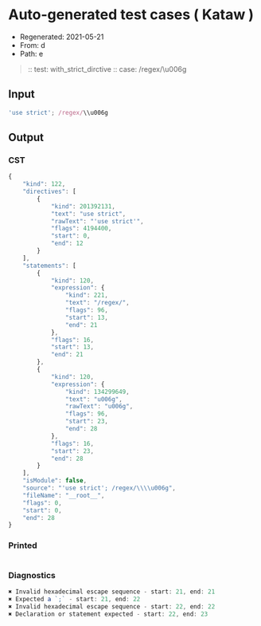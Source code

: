 # Auto-generated test cases ( Kataw )
- Regenerated: 2021-05-21
- From: d
- Path: e
> :: test: with_strict_dirctive
> :: case: /regex/\\u006g
## Input

`````js
'use strict'; /regex/\\u006g
`````
## Output

### CST

```javascript
{
    "kind": 122,
    "directives": [
        {
            "kind": 201392131,
            "text": "use strict",
            "rawText": "'use strict'",
            "flags": 4194400,
            "start": 0,
            "end": 12
        }
    ],
    "statements": [
        {
            "kind": 120,
            "expression": {
                "kind": 221,
                "text": "/regex/",
                "flags": 96,
                "start": 13,
                "end": 21
            },
            "flags": 16,
            "start": 13,
            "end": 21
        },
        {
            "kind": 120,
            "expression": {
                "kind": 134299649,
                "text": "u006g",
                "rawText": "u006g",
                "flags": 96,
                "start": 23,
                "end": 28
            },
            "flags": 16,
            "start": 23,
            "end": 28
        }
    ],
    "isModule": false,
    "source": "'use strict'; /regex/\\\\u006g",
    "fileName": "__root__",
    "flags": 0,
    "start": 0,
    "end": 28
}
```

### Printed

```javascript

```

### Diagnostics

```javascript
✖ Invalid hexadecimal escape sequence - start: 21, end: 21
✖ Expected a `;` - start: 21, end: 22
✖ Invalid hexadecimal escape sequence - start: 22, end: 22
✖ Declaration or statement expected - start: 22, end: 23

```

